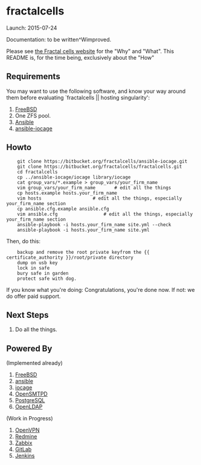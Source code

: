# fractalcells

Launch: 2015-07-24

Documentation: to be written^Wimproved.

Please see [the Fractal cells website](http://www.fractalcells.com) for the "Why" and "What".
This README is, for the time being, exclusively about the "How"

## Requirements

You may want to use the following software, and know your way around them before evaluating
`fractalcells || hosting singularity':

1. [FreeBSD](https://www.freebsd.org/)
1. One ZFS pool.
1. [Ansible](https://www.ansible.com/)
1. [ansible-iocage](https://bitbucket.org/fractalcells/ansible-iocage/src)

## Howto

```
    git clone https://bitbucket.org/fractalcells/ansible-iocage.git
    git clone https://bitbucket.org/fractalcells/fractalcells.git
    cd fractalcells
    cp ../ansible-iocage/iocage library/iocage
    cat group_vars/*.example > group_vars/your_firm_name
    vim group_vars/your_firm_name 		# edit all the things
    cp hosts.example hosts.your_firm_name
    vim hosts 					# edit all the things, especially your_firm_name section
    cp ansible.cfg.example ansible.cfg
    vim ansible.cfg 				# edit all the things, especially your_firm_name section
    ansible-playbook -i hosts.your_firm_name site.yml --check
    ansible-playbook -i hosts.your_firm_name site.yml
```
Then, do this:

```
    backup and remove the root private keyfrom the {{ certificate_authority }}/root/private directory
    dump on usb key
    lock in safe
    bury safe in garden
    protect safe with dog.
```

If you know what you're doing: Congratulations, you're done now.
If not: we do offer paid support.


## Next Steps

1. Do all the things.

## Powered By

(Implemented already)

1. [FreeBSD](https://www.freebsd.org)
1. [ansible](https://www.ansible.com)
1. [iocage](https://github.com/pannon/iocage)
1. [OpenSMTPD](https://www.opensmtpd.org)
1. [PostgreSQL](https://www.postgresql.org)
1. [OpenLDAP](https://www.openldap.org)

(Work in Progress)

1. [OpenVPN](https://www.openvpn.org)
1. [Redmine](https://www.redmine.org)
1. [Zabbix](https://www.zabbix.org)
1. [GitLab](https://www.gitlab.org)
1. [Jenkins](https://www.jenkins-ci.org)
